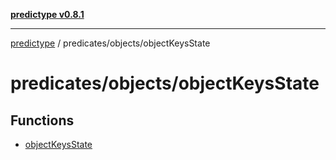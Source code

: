 [**predictype v0.8.1**](../../../README.md)

***

[predictype](../../../modules.md) / predicates/objects/objectKeysState

# predicates/objects/objectKeysState

## Functions

- [objectKeysState](functions/objectKeysState.md)
